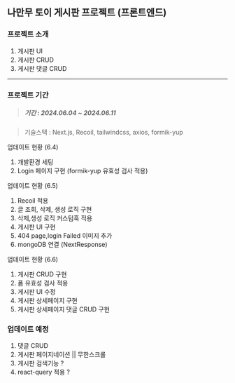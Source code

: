 ## 나만무 토이 게시판 프로젝트 (프론트엔드)


### 프로젝트 소개 

1. 게시판 UI
2. 게시판 CRUD
3. 게시판 댓글 CRUD

---- 
### 프로젝트 기간
>##### 기간 : 2024.06.04 ~ 2024.06.11

>기술스택 : Next.js, Recoil, tailwindcss, axios, formik-yup


업데이트 현황 (6.4)
1. 개발환경 세팅
2. Login 페이지 구현 (formik-yup 유효성 검사 적용)

업데이트 현황 (6.5)
1. Recoil 적용
2. 글 조회, 삭제, 생성 로직 구현
3. 삭제,생성 로직 커스텀훅 적용
4. 게시판 UI 구현
5. 404 page,login Failed 이미지 추가 
6. mongoDB 연결 (NextResponse)

업데이트 현황 (6.6)
1. 게시판 CRUD 구현
2. 폼 유효성 검사 적용
3. 게시판 UI 수정
4. 게시판 상세페이지 구현
5. 게시판 상세페이지 댓글 CRUD 구현



### 업데이트 예정
1. 댓글 CRUD
2. 게시판 페이지네이션 || 무한스크롤
3. 게시판 검색기능  ? 
4. react-query 적용 ? 

